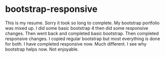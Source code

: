 # bootstrap-responsive
This is my resume. Sorry it took so long to complete.
My bootstrap portfolio was mixed up. I did some basic bootstrap 4 then did some responsive changes. Then went back and completed basic bootstrap. Then completed responsive changes.
I copied regular bootstrap but most everything is done for both.
I have completed responsive now. Much different. I see why bootstrap helps now. Not enjoyable.